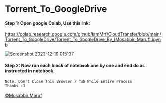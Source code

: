 # Torrent_To_GoogleDrive

#### Step 1: Open google Colab, Use this link:

https://colab.research.google.com/github/IamMrf/CloudTransfer/blob/main/Torrent_To_GoogleDrive/Torrent_To_GoogleDrive_By_(Mosabbir_Maruf).ipynb

![Screenshot 2023-12-19 015137](https://github.com/IamMrf/CloudTransfer/assets/96982516/5a98be8a-3b88-4572-b053-7112b8a745ae)

#### Step 2: Now run each block of notebook one by one and end do as instructed in notebook. 

```diff 
Note: Don't Close This Browser / Tab While Entire Process
Thanks :3
```

<p><a href="https://bio.link/mosabbir_maruf">©️Mosabbir Maruf</a><p>

